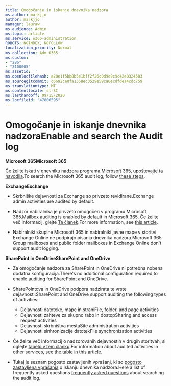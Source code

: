 ```yaml
---
title: Omogočanje in iskanje dnevnika nadzora
ms.author: markjjo
author: markjjo
manager: lauraw
ms.audience: Admin
ms.topic: article
ms.service: o365-administration
ROBOTS: NOINDEX, NOFOLLOW
localization_priority: Normal
ms.collection: Adm_O365
ms.custom:
- "286"
- "3100005"
ms.assetid: ''
ms.openlocfilehash: a28e1f5bb8b5e1bff2f26c0d9e9c9c42e8324583
ms.sourcegitcommit: c6692ce0fa1358ec3529e59ca0ecdfdea4cdc759
ms.translationtype: MT
ms.contentlocale: sl-SI
ms.lasthandoff: 09/15/2020
ms.locfileid: "47806595"
---
```

# <a name="enable-and-search-the-audit-log"></a><span data-ttu-id="ed2d8-102">Omogočanje in iskanje dnevnika nadzora</span><span class="sxs-lookup"><span data-stu-id="ed2d8-102">Enable and search the Audit log</span></span>

<span data-ttu-id="ed2d8-103">**Microsoft 365**</span><span class="sxs-lookup"><span data-stu-id="ed2d8-103">**Microsoft 365**</span></span>

<span data-ttu-id="ed2d8-104">Če želite iskati v dnevniku nadzora programa Microsoft 365, upoštevajte [ta navodila](https://docs.microsoft.com/microsoft-365/compliance/search-the-audit-log-in-security-and-compliance#search-the-audit-log).</span><span class="sxs-lookup"><span data-stu-id="ed2d8-104">To search the Microsoft 365 audit log, follow [these steps](https://docs.microsoft.com/microsoft-365/compliance/search-the-audit-log-in-security-and-compliance#search-the-audit-log).</span></span>

<span data-ttu-id="ed2d8-105">**Exchange**</span><span class="sxs-lookup"><span data-stu-id="ed2d8-105">**Exchange**</span></span>

- <span data-ttu-id="ed2d8-106">Skrbniške dejavnosti za Exchange so privzeto revidirane.</span><span class="sxs-lookup"><span data-stu-id="ed2d8-106">Exchange admin activities are audited by default.</span></span>

- <span data-ttu-id="ed2d8-107">Nadzor nabiralnika je privzeto omogočen v programu Microsoft 365.</span><span class="sxs-lookup"><span data-stu-id="ed2d8-107">Mailbox auditing is enabled by default in Microsoft 365.</span></span> <span data-ttu-id="ed2d8-108">Če želite več informacij, glejte  [Ta članek](https://docs.microsoft.com/microsoft-365/compliance/enable-mailbox-auditing).</span><span class="sxs-lookup"><span data-stu-id="ed2d8-108">For more information, see  [this article](https://docs.microsoft.com/microsoft-365/compliance/enable-mailbox-auditing).</span></span>

- <span data-ttu-id="ed2d8-109">Nabiralniki skupine Microsoft 365 in nabiralniki javne mape v storitvi Exchange Online ne podpirajo pisanja dnevnika nadzora.</span><span class="sxs-lookup"><span data-stu-id="ed2d8-109">Microsoft 365 Group mailboxes and public folder mailboxes in Exchange Online don't support audit logging.</span></span>

<span data-ttu-id="ed2d8-110">**SharePoint in OneDrive**</span><span class="sxs-lookup"><span data-stu-id="ed2d8-110">**SharePoint and OneDrive**</span></span>

- <span data-ttu-id="ed2d8-111">Za omogočanje nadzora za SharePoint in OneDrive ni potrebna nobena dodatna konfiguracija.</span><span class="sxs-lookup"><span data-stu-id="ed2d8-111">There's no additional configuration required to enable auditing for SharePoint and OneDrive.</span></span>

- <span data-ttu-id="ed2d8-112">SharePointova in OneDrive podpora nadzirata te vrste dejavnosti:</span><span class="sxs-lookup"><span data-stu-id="ed2d8-112">SharePoint and OneDrive support auditing the following types of activities:</span></span>

    - <span data-ttu-id="ed2d8-113">Dejavnosti datoteke, mape in strani</span><span class="sxs-lookup"><span data-stu-id="ed2d8-113">File, folder, and page activities</span></span>
    - <span data-ttu-id="ed2d8-114">Dejavnosti zahteve za skupno rabo in dostop</span><span class="sxs-lookup"><span data-stu-id="ed2d8-114">Sharing and access request activities</span></span>
    - <span data-ttu-id="ed2d8-115">Dejavnosti skrbništva mesta</span><span class="sxs-lookup"><span data-stu-id="ed2d8-115">Site administration activities</span></span>
    - <span data-ttu-id="ed2d8-116">Dejavnosti sinhronizacije datotek</span><span class="sxs-lookup"><span data-stu-id="ed2d8-116">File synchronization activities</span></span>

- <span data-ttu-id="ed2d8-117">Če želite več informacij o nadzorovanih dejavnostih v drugih storitvah, si oglejte  [tabelo v tem članku](https://docs.microsoft.com/microsoft-365/compliance/search-the-audit-log-in-security-and-compliance#audited-activities).</span><span class="sxs-lookup"><span data-stu-id="ed2d8-117">For information about audited activities in other services, see  [the table in this article](https://docs.microsoft.com/microsoft-365/compliance/search-the-audit-log-in-security-and-compliance#audited-activities).</span></span>

- <span data-ttu-id="ed2d8-118">Tukaj je seznam pogosto zastavljenih vprašanj, ki so [pogosto zastavljena vprašanja](https://docs.microsoft.com/microsoft-365/compliance/search-the-audit-log-in-security-and-compliance#frequently-asked-questions) o iskanju dnevnika nadzora.</span><span class="sxs-lookup"><span data-stu-id="ed2d8-118">Here a list of frequently asked questions [frequently asked questions](https://docs.microsoft.com/microsoft-365/compliance/search-the-audit-log-in-security-and-compliance#frequently-asked-questions) about searching the audit log.</span></span>